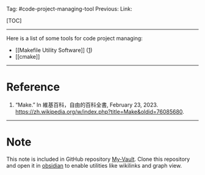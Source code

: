 Tag: #code-project-managing-tool
Previous: 
Link: 

[TOC]

---

Here is a list of some tools for code project managing:

- [[Makefile Utility Software]] (<u>1</u>)
- [[cmake]]

---

# Reference

1. “Make.” In 維基百科，自由的百科全書, February 23, 2023. https://zh.wikipedia.org/w/index.php?title=Make&oldid=76085680.

---

# Note

This note is included in GitHub repository [My-Vault](https://github.com/LittleD3092/My-Vault.git). Clone this repository and open it in [obsidian](https://obsidian.md/) to enable utilities like wikilinks and graph view.